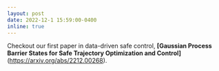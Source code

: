 ```yaml
---
layout: post
date: 2022-12-1 15:59:00-0400
inline: true
---
```


Checkout our first paper in data-driven safe control, <strong>[Gaussian Process Barrier States for Safe Trajectory Optimization and Control]</strong>(https://arxiv.org/abs/2212.00268).

